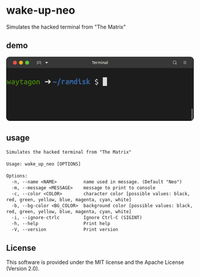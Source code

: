 # wake-up-neo

Simulates the hacked terminal from "The Matrix"

## demo

![demo](docs/demo.gif)

## usage

```
Simulates the hacked terminal from "The Matrix"

Usage: wake_up_neo [OPTIONS]

Options:
  -n, --name <NAME>          name used in message. (Default "Neo")
  -m, --message <MESSAGE>    message to print to console
  -c, --color <COLOR>        character color [possible values: black, red, green, yellow, blue, magenta, cyan, white]
  -b, --bg-color <BG_COLOR>  background color [possible values: black, red, green, yellow, blue, magenta, cyan, white]
  -i, --ignore-ctrlc         Ignore Ctrl-C (SIGINT)
  -h, --help                 Print help
  -V, --version              Print version
```

## License

This software is provided under the MIT license and the Apache License (Version 2.0).
